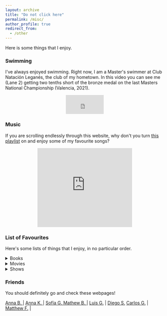 ```yaml
---
layout: archive
title: "Do not click here"
permalink: /misc/
author_profile: true
redirect_from:
  - /other
---
```


Here is some things that I enjoy. 

### Swimming

I've always enjoyed swimming. Right now, I am a Master's swimmer at Club Natación Leganés, the club of my hometown. In this video you can see me (Lane 2) getting two tenths short of the bronze medal on the last Masters National Championship (Valencia, 2021). 
<center>
<iframe width="120" height="60" src="https://www.youtube.com/embed/IEU-PM9lktA?start=10173" title="YouTube video player" frameborder="0" allow="accelerometer; autoplay; clipboard-write; encrypted-media; gyroscope; picture-in-picture" allowfullscreen></iframe>
</center>

### Music

If you are scrolling endlessly through this website, why don't you turn [this playlist](https://open.spotify.com/playlist/37i9dQZF1EUMDoJuT8yJsl?si=bfb56cffa0344b9b) on and enjoy some of my favourite songs? 
<center>
<iframe src="https://open.spotify.com/embed/playlist/37i9dQZF1EUMDoJuT8yJsl" width="300" height="250" frameborder="0" allowtransparency="true" allow="encrypted-media"></iframe>
</center>



### List of Favourites

Here's some lists of things that I enjoy, in no particular order. 

<details>
<summary> Books </summary>
<details>
<summary> Sci-Fi & Fantasy </summary>
<ul style="margin-left:4%">
<li>The Lord of the Rings, (J.R.R.Tolkien)</li>
<li>The Kingskiller Chronicles, (P. Rothfuss)</li>
<li>The Dispossessed (U. K. Le Guin)</li>
<li>The First Law Trilogy (J. Abercrombie) </li>
<li>The Cosmere books (B. Sanderson)</li>
<li>The Wheel of Time (R. Jordan)</li>
<li>The Lady Astronaut Series (M. Robinette-Kowal) </li>
<li>Real of the Elderlings (R. Hobb)</li>
</ul>
</details>
<details>
<summary> Everything else </summary>
<ul style="margin-left:4%">
<li>Gipsy Ballads, (F. García-Lorca)</li>
<li>6 Characters in search of an author, (L. Pirandello)</li>
<li>The Stranger, (A. Camus)</li>
<li>Fictions, (J. Borges)</li>
<li>Blindness (J. Saramago)</li>
<li>Fear and Trembling (S. Kierkegaard)</li>
<li>San Manuel Bueno, mártir (M. de Unamuno)</li>
<li>Endymion (J. Keats)</li>
</ul>
</details>
</details>

<details>
<summary> Movies </summary>
<ul style="margin-left:4%">
<li>Cinema Paradiso (G. Tornatore, 1988)</li>
<li>Bycicle Thieves (V. de Sica, 1948)</li>
<li>Rome, open city (R. Rossellini, 1945)</li>
<li>Viridiana (L. Buñuel, 1961)</li>
<li>12 Angry Men (S. Lumet, 1957)</li>
<li>Spider-man 2 (S. Raimi, 2004)</li>
<li>Big Fish (T. Burton, 2002)</li>
<li>Hercules (R. Clements, 1997)</li>
</ul>
</details>

<details>
<summary> Shows </summary>
<ul style="margin-left:4%">
<li>Peaky Blinders</li>
<li>Dark</li>
<li>WandaVision</li>
<li>Mr. Robot</li>
<li>The Good Place</li>
<li>The Kominsky method</li>
<li>Dirk Gently</li>
<li>Los Serrano</li>
</ul>
</details>


### Friends

You should definitely go and check these webpages! 


[Anna B. ](https://abrandenberger.github.io)   | [Anna K. ](https://atomyka.com)  | [Sofía G. ](http://sofiagonga.github.io) 
[Mathew B. ](https://mwbub.github.io/#)    | [Luis G.](https://sites.google.com/site/luisjgaray/home)   | [Diego S.](https://www.linkedin.com/in/diego-jose-sanchez-martin/)
[Carlos G.](https://www.linkedin.com/in/carlos-gandiaga/)     | [Matthew F.](matthewforxphysics.com)   |                        


